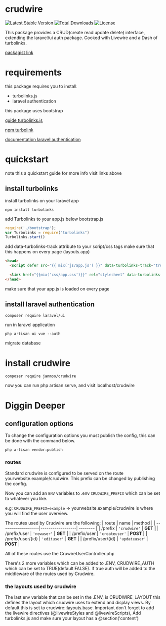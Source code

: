 # crudwire
[![Latest Stable Version](https://poser.pugx.org/janmoo/crudwire/v)](//packagist.org/packages/janmoo/crudwire)
[![Total Downloads](https://poser.pugx.org/janmoo/crudwire/downloads)](//packagist.org/packages/janmoo/crudwire)
[![License](https://poser.pugx.org/janmoo/crudwire/license)](//packagist.org/packages/janmoo/crudwire)

This package provides a CRUD(create read update delete) interface, extending the laravel/ui auth package.
Cooked with Livewire and a Dash of turbolinks. 

[packagist link](https://packagist.org/packages/janmoo/crudwire "packagist - JanMoo/Crudwire")

# requirements
this package requires you to install:
* turbolinks.js 
* laravel authentication 

this package uses bootstrap

[guide turbolinks.js](https://medium.com/web-developer/turbolinks-with-laravel-speed-up-navigation-in-your-laravel-app-with-turobolinks-41efbade643b "medium turbolinks.js install guide")

[npm turbolink](https://www.npmjs.com/package/turbolinks "npm turbolinks.js")

[documentation laravel authentication](https://laravel.com/docs/7.x/authentication "laravel authentication")

# quickstart

note this a quickstart guide for more info visit links above

## install turbolinks

install turbolinks on your laravel app
```
npm install turbolinks
```

add Turbolinks to your app.js below bootstrap.js
```javascript
require('./bootstrap');
var Turbolinks = require("turbolinks")
Turbolinks.start()
```

add data-turbolinks-track attribute to your script/css tags
make sure that this happens on every page (layouts.app)
```html
<head>
  <script defer src="{{ mix('js/app.js') }}" data-turbolinks-track="true" ></script>
  
  <link href="{{mix('css/app.css')}}" rel="stylesheet" data-turbolinks-track="true">
</head>
```
make sure that your app.js is loaded on every page

## install laravel authentication 
```
composer require laravel/ui
```

run in laravel application

```
php artisan ui vue --auth
```

migrate database 


# install crudwire
```
composer require janmoo/crudwire
```
now you can run php artisan serve, and visit localhost/crudwire

# Diggin Deeper

## configuration options

To change the configuration options you must publish the config, this can be done with the command below.
```
php artisan vendor:publish
```
### routes
Standard crudwire is configured to be served on the route yourwebsite.example/crudwire. This prefix can be changed by publishing the config.

Now you can add an `ENV` variables to .env `CRUDWIRE_PREFIX` which can be set to whatever you like. 

e.g: `CRUDWIRE_PREFIX=example` => yourwebsite.example/crudwire is where you will find the user overview.

The routes used by Crudwire are the following:
| route              | name             | method    |
| -------------------|------------------| --------  |
| /prefix            | `'crudwire'`     | **GET**   |
| /prefix/user       | `'newuser'`      | **GET**   |
| /prefix/user       | `'createuser'`   | **POST**  |
| /prefix/user/{id}  | `'edituser'`     | **GET**   |
| /prefix/user/{id}  | `'updateuser'`   | **POST**  |


All of these routes use the CruwireUserController.php


There's 2 more variables which can be added to .ENV, CRUDWIRE_AUTH which can be set to TRUE(default FALSE). If true auth will be added to the middleware of the routes used by Crudwire.

### the layouts used by crudwire 

The last env variable that can be set in the .ENV, is CRUDWIRE_LAYOUT this defines the layout which crudwire uses to extend and display views. By default this is set to crudwire::layouts.base. Important don't forget to add the livewire directives (@livewireStyles and @livewireScripts), Add turbolinks.js and make sure your layout has a @section('content')



